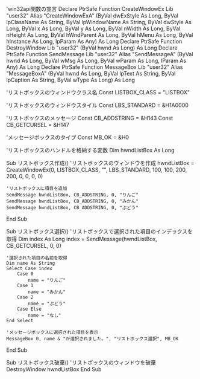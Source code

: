 'win32api関数の宣言
Declare PtrSafe Function CreateWindowEx Lib "user32" Alias "CreateWindowExA" (ByVal dwExStyle As Long, ByVal lpClassName As String, ByVal lpWindowName As String, ByVal dwStyle As Long, ByVal x As Long, ByVal y As Long, ByVal nWidth As Long, ByVal nHeight As Long, ByVal hWndParent As Long, ByVal hMenu As Long, ByVal hInstance As Long, lpParam As Any) As Long
Declare PtrSafe Function DestroyWindow Lib "user32" (ByVal hwnd As Long) As Long
Declare PtrSafe Function SendMessage Lib "user32" Alias "SendMessageA" (ByVal hwnd As Long, ByVal wMsg As Long, ByVal wParam As Long, lParam As Any) As Long
Declare PtrSafe Function MessageBox Lib "user32" Alias "MessageBoxA" (ByVal hwnd As Long, ByVal lpText As String, ByVal lpCaption As String, ByVal wType As Long) As Long

'リストボックスのウィンドウクラス名
Const LISTBOX_CLASS = "LISTBOX"

'リストボックスのウィンドウスタイル
Const LBS_STANDARD = &H1A0000

'リストボックスのメッセージ
Const CB_ADDSTRING = &H143
Const CB_GETCURSEL = &H147

'メッセージボックスのタイプ
Const MB_OK = &H0

'リストボックスのハンドルを格納する変数
Dim hwndListBox As Long

Sub リストボックス作成()
    'リストボックスのウィンドウを作成
    hwndListBox = CreateWindowEx(0, LISTBOX_CLASS, "", LBS_STANDARD, 100, 100, 200, 200, 0, 0, 0, 0)
    
    'リストボックスに項目を追加
    SendMessage hwndListBox, CB_ADDSTRING, 0, "りんご"
    SendMessage hwndListBox, CB_ADDSTRING, 0, "みかん"
    SendMessage hwndListBox, CB_ADDSTRING, 0, "ぶどう"
End Sub

Sub リストボックス選択()
    'リストボックスで選択された項目のインデックスを取得
    Dim index As Long
    index = SendMessage(hwndListBox, CB_GETCURSEL, 0, 0)
    
    '選択された項目の名前を取得
    Dim name As String
    Select Case index
        Case 0
            name = "りんご"
        Case 1
            name = "みかん"
        Case 2
            name = "ぶどう"
        Case Else
            name = "なし"
    End Select
    
    'メッセージボックスに選択された項目を表示
    MessageBox 0, name & "が選択されました。", "リストボックス選択", MB_OK
End Sub

Sub リストボックス破棄()
    'リストボックスのウィンドウを破棄
    DestroyWindow hwndListBox
End Sub
